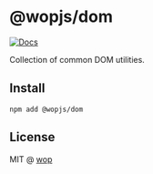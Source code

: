 # @wopjs/dom

[![Docs](https://www.paka.dev/badges/v0/cute.svg)](https://www.paka.dev/npm/@wopjs/dom)

Collection of common DOM utilities.

## Install

```
npm add @wopjs/dom
```

## License

MIT @ [wop](https://github.com/wopjs)
